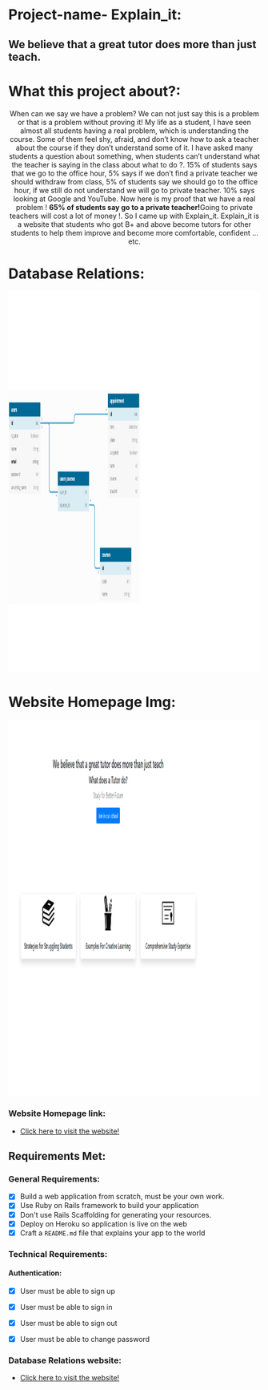 # Project-name- Explain_it:

## We believe that a great tutor does more than just teach.

# What this project about?:


<p align="center">When can we say we have a problem? We can not just say this is a problem or that is a problem without proving it! My life as a student, I have seen almost all students having a real problem, which is understanding the course. Some of them feel shy, afraid, and don’t know how to ask a teacher about the course if they don’t understand some of it. I have asked many students a question about something, when students can’t understand what the teacher is saying in the class about what to do ?. 15% of students says that we go to the office hour, 5% says if we don’t find a private teacher we should withdraw from class, 5% of students say we should go to the office hour, if we still do not understand we will go to private teacher. 10% says looking at Google and YouTube. Now here is my proof that we have a real problem ! <b> 65% of students say go to a private teacher!</b>Going to private teachers will cost a lot of money !. So I came up with Explain_it. Explain_it is a website that students who got B+ and above become tutors for other students to help them improve and become more comfortable, confident …etc.</p>




 # Database Relations:

 <p align="center"><img src="./website-homepage/dbdiagram.png" width="900" height="760" ></p>

 # Website Homepage Img:

 <p align="center"><img src="./website-homepage/home.png" width="900" height="750" ></p>


### Website Homepage link:
* [Click here to visit the website!](https://explan-it.herokuapp.com/) 


## Requirements Met:

### General Requirements:

- [x] Build a web application from scratch, must be your own work. 
- [x] Use Ruby on Rails framework to build your application 
- [x] Don't use Rails Scaffolding for generating your resources. 
- [x] Deploy on Heroku so application is live on the web 
- [x] Craft a `README.md` file that explains your app to the world 

### Technical Requirements:

#### Authentication:
- [x] User must be able to sign up 
- [x] User must be able to sign in 
- [x] User must be able to sign out
- [x] User must be able to change password 


### Database Relations website:

* [Click here to visit the website!](https://dbdiagram.io/home) 
